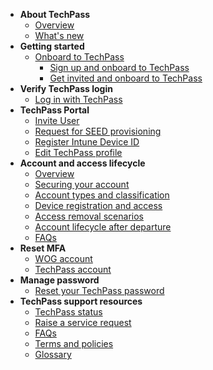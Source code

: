 - **About TechPass**
  - [Overview](home)
  - [What's new](/whats-new/whats-new.md)
- **Getting started**
  - [Onboard to TechPass](onboard-to-techpass.md)  
    - [Sign up and onboard to TechPass](sign-up-and-onboard-to-techpass)
    - [Get invited and onboard to TechPass](get-invited-and-onboard-to-techpass)
- **Verify TechPass login** 
  - [Log in with TechPass](log-in-with-techpass)
- **TechPass Portal**
  - [Invite User](invite-user)
  - [Request for SEED provisioning](request-for-seed-provisioning)
  - [Register Intune Device ID](register-intune-device-id)
  - [Edit TechPass profile](edit-profile)
- **Account and access lifecycle**
  - [Overview](account-access-lifecycle-overview)
  - [Securing your account](securing-account.md)
  - [Account types and classification](account-types-classification.md)
  - [Device registration and access](device-registration-access.md)
  - [Access removal scenarios](access-removal.md)
  - [Account lifecycle after departure](account-access-lifecycle/account-lifecycle-after-departure.md)
  - [FAQs](account-access-lifecycle/faqs.md)
- **Reset MFA**
  - [WOG account](reset-security-verification-for-wog-account)
  - [TechPass account](reset-techpass-mfa-for-new-device)  
- **Manage password**
  - [Reset your TechPass password](reset-password)
- **TechPass support resources**
  - [TechPass status](/support/techpass-status.md)
  - [Raise a service request](raise-a-service-request)
  - [FAQs](/support/overview)
  - [Terms and policies](terms-and-policies)
  - [Glossary](glossary)
